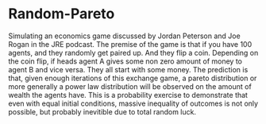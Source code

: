 # Random-Pareto

Simulating an economics game discussed
by Jordan Peterson and Joe Rogan in the
JRE podcast. The premise of the game is
that if you have 100 agents, and they
randomly get paired up. And they flip a coin. 
Depending on the coin flip, if heads agent A
gives some non zero amount of money to agent B
and vice versa. They all start with some money.
The prediction is that, given enough iterations
of this exchange game, a pareto distribution
or more generally a power law distribution
will be observed on the amount of wealth 
the agents have.
This is a probability exercise
to demonstrate that even with equal initial 
conditions, massive inequality of outcomes
is not only possible, but probably inevitible
due to total random luck.
